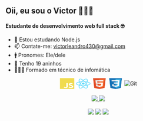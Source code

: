 ## Oii, eu sou o Victor 👨🏻‍💻
#### Estudante de desenvolvimento web full stack 🤓

- 📖 Estou estudando Node.js
- 📫 Contate-me: victorleandro430@gmail.com
- 🚹 Pronomes: Ele/dele
- 🎂 Tenho 19 aninhos
- 👨🏻‍🎓 Formado em técnico de infomática

<div>
<div align="center" display: flex;>
  <img align="center" alt="JavaScript" height="30" width="40" src="https://raw.githubusercontent.com/devicons/devicon/master/icons/javascript/javascript-plain.svg">
    <img align="center" alt="React" height="30" width="40" src="https://raw.githubusercontent.com/devicons/devicon/master/icons/react/react-original.svg">
  <img align="center" alt="HTML" height="30" width="40" src="https://raw.githubusercontent.com/devicons/devicon/master/icons/html5/html5-original.svg">
  <img align="center" alt="CSS" height="30" width="40" src="https://raw.githubusercontent.com/devicons/devicon/master/icons/css3/css3-original.svg">
	<img align="center" alt="Git" heigth="30" width="40" src="https://camo.githubusercontent.com/dc9e7e657b4cd5ba7d819d1a9ce61434bd0ddbb94287d7476b186bd783b62279/68747470733a2f2f63646e2e6a7364656c6976722e6e65742f67682f64657669636f6e732f64657669636f6e2f69636f6e732f6769742f6769742d6f726967696e616c2e737667"/>
</div>

<br/>

<div align="center">
  <a href="https://github.com/VictorLeandroo">
    <img height="130em" src="https://github-readme-stats.vercel.app/api?username=VictorLeandroo&show_icons=true&theme=midnight-purple&include_all_commits=true&count_private=true"/>
     <img height="130em" src="https://github-readme-stats.vercel.app/api/top-langs/?username=VictorLeandroo&layout=compact&langs_count=16&theme=midnight-purple"/>
</div>
<br/>
<div align="center">
  <a href = "mailto:victorleandro430@gmail.com" target="_blank"><img src="https://cdn-icons.flaticon.com/png/128/720/premium/720277.png?token=exp=1658963166~hmac=8ca4fb50549e006ab1779fa8288a7af2" width="40px"/></a>
  <a href="https://www.linkedin.com/in/victor-leandro-430-/" target="_blank"><img src="https://cdn-icons.flaticon.com/png/512/3670/premium/3670129.png?token=exp=1658963135~hmac=f44f88a88c609571a7e877acd24e8d78" width="40px" target="_blank"/></a> 
  <a href="https://www.instagram.com/xdonvictor/" target="_blank"><img src="https://cdn-icons.flaticon.com/png/512/4494/premium/4494488.png?token=exp=1658963063~hmac=b93c692feef4d981b11117910e5af0d9" width="40px"/></a>
</div>

</div>
